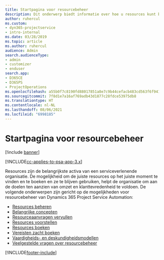 ```yaml
---
title: Startpagina voor resourcebeheer
description: Dit onderwerp biedt informatie over hoe u resources kunt beheren.
author: ruhercul
ms.custom:
- dyn365-projectservice
- intro-internal
ms.date: 03/28/2019
ms.topic: article
ms.author: ruhercul
audience: Admin
search.audienceType:
- admin
- customizer
- enduser
search.app:
- D365CE
- D365PS
- ProjectOperations
ms.openlocfilehash: a55b0f7c8190fd88017851a8e7c9b44cefacb483cd563f6f94110a7421de5d1d
ms.sourcegitcommit: 7f8d1e7a16af769adb43d1877c28fdce53975db8
ms.translationtype: HT
ms.contentlocale: nl-NL
ms.lasthandoff: 08/06/2021
ms.locfileid: "6998185"
---
```

# <a name="resource-management-home-page"></a>Startpagina voor resourcebeheer

[!include [banner](../includes/psa-now-project-operations.md)]

[!INCLUDE[cc-applies-to-psa-app-3.x](../includes/cc-applies-to-psa-app-3x.md)]

Resources zijn de belangrijkste activa van een serviceverlenende organisatie. De mogelijkheid om de juiste resources op het juiste moment te vinden en te boeken en ze te blijven gebruiken, helpt de organisatie om aan de doelen ten aanzien van omzet en klanttevredenheid te voldoen. De volgende onderwerpen zijn gericht op de mogelijkheden voor resourcebeheer van Dynamics 365 Project Service Automation:

- [Resources beheren](manage-resources.md)
- [Belangrijke concepten](reports-key-concepts.md)
- [Resourceaanvragen vervullen](resource-management-fulfill-requests.md)
- [Resources voorstellen](resource-management-propose-resources.md)
- [Resources boeken](resource-management-book-resources-scheduleboard.md)
- [Vereisten zacht boeken](resource-management-softbook-requirements.md)
- [Vaardigheids- en deskundigheidsmodellen](resource-management-skills-proficiency.md)
- [Veelgestelde vragen over resourcebeheer](resource-management-faq.md)


[!INCLUDE[footer-include](../includes/footer-banner.md)]